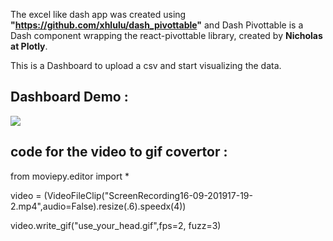 The excel like dash app was created using **"https://github.com/xhlulu/dash_pivottable"** and Dash Pivottable 
is a Dash component wrapping the react-pivottable library, created by **Nicholas at Plotly**.

This is a Dashboard to upload a csv and start visualizing the data.

## Dashboard Demo : 

![](v0.1/Dashboard.gif)



## code for the video to gif covertor :

from moviepy.editor import *

video = (VideoFileClip("ScreenRecording16-09-201917-19-2.mp4",audio=False).resize(.6).speedx(4))

video.write_gif("use_your_head.gif",fps=2, fuzz=3)




